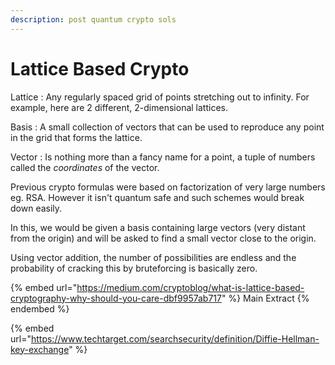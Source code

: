 ```yaml
---
description: post quantum crypto sols
---
```


# Lattice Based Crypto

Lattice : Any regularly spaced grid of points stretching out to infinity. For example, here are 2 different, 2-dimensional lattices.

Basis : A small collection of vectors that can be used to reproduce any point in the grid that forms the lattice.

Vector :  Is nothing more than a fancy name for a point, a tuple of numbers called the _coordinates_ of the vector.

Previous crypto formulas were based on factorization of very large numbers eg. RSA. However it isn't quantum safe and such schemes would break down easily.&#x20;

In this, we would be given a basis containing large vectors (very distant from the origin) and will be asked to find a small vector close to the origin.

Using vector addition, the number of possibilities are endless and the probability of cracking this by bruteforcing is basically zero.

{% embed url="https://medium.com/cryptoblog/what-is-lattice-based-cryptography-why-should-you-care-dbf9957ab717" %}
Main Extract
{% endembed %}

{% embed url="https://www.techtarget.com/searchsecurity/definition/Diffie-Hellman-key-exchange" %}
